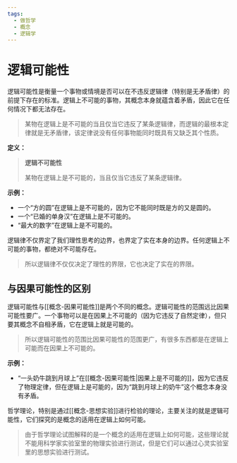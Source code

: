 ```yaml
---
tags:
  - 做哲学
  - 概念
  - 逻辑学
---
```


# 逻辑可能性

逻辑可能性是衡量一个事物或情境是否可以在不违反逻辑律（特别是无矛盾律）的前提下存在的标准。逻辑上不可能的事物，其概念本身就蕴含着矛盾，因此它在任何情况下都无法存在。

> 某物在逻辑上是不可能的当且仅当它违反了某条逻辑律，而逻辑的最根本定律就是无矛盾律，该定律说没有任何事物能同时既具有又缺乏其个性质。

**定义：**
> **逻辑不可能性**
>
> 某物在逻辑上是不可能的，当且仅当它违反了某条逻辑律。

**示例：**
*   一个“方的圆”在逻辑上是不可能的，因为它不能同时既是方的又是圆的。
*   一个“已婚的单身汉”在逻辑上是不可能的。
*   “最大的数字”在逻辑上是不可能的。

逻辑律不仅界定了我们理性思考的边界，也界定了实在本身的边界。任何逻辑上不可能的事物，都绝对不可能存在。

> 所以逻辑律不仅仅决定了理性的界限，它也决定了实在的界限。

## 与因果可能性的区别

逻辑可能性与[[概念-因果可能性]]是两个不同的概念。逻辑可能性的范围远比因果可能性要广。一个事物可以是在因果上不可能的（因为它违反了自然定律），但只要其概念不自相矛盾，它在逻辑上就是可能的。

> 所以逻辑可能性的范围比因果可能性的范围更广，有很多东西都是在逻辑上可能而在因果上不可能的。

**示例：**
*   “一头奶牛跳到月球上”在[[概念-因果可能性|因果上是不可能的]]，因为它违反了物理定律，但在逻辑上是可能的，因为“跳到月球上的奶牛”这个概念本身没有矛盾。

哲学理论，特别是通过[[概念-思想实验]]进行检验的理论，主要关注的就是逻辑可能性，它们探究的是概念的适用在逻辑上如何可能。

> 由于哲学理论试图解释的是一个概念的适用在逻辑上如何可能，这些理论就不能用科学家实验室里的物理实验进行测试，但是它们可以通过心灵实验室里的思想实验进行测试。
